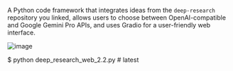 A Python code framework that integrates ideas from the `deep-research` repository you linked, allows users to choose between OpenAI-compatible and Google Gemini Pro APIs, and uses Gradio for a user-friendly web interface.

![image](https://github.com/user-attachments/assets/f95db13e-5b6e-450b-b744-e97fbf307170)

$ python deep_research_web_2.2.py # latest
